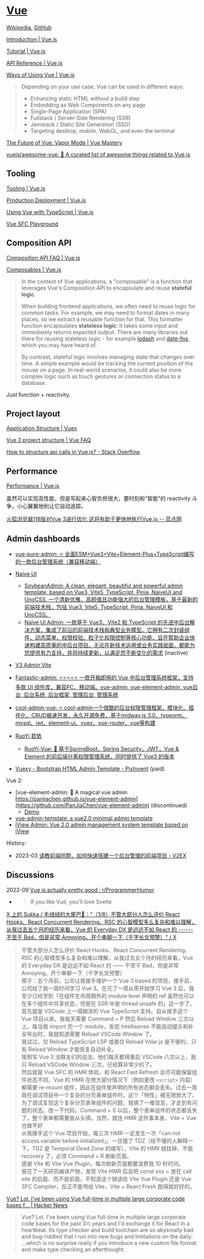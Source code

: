 # [Vue](https://vuejs.org/)
[Wikipedia](https://en.wikipedia.org/wiki/Vue.js), [GitHub](https://github.com/vuejs/core)

[Introduction | Vue.js](https://vuejs.org/guide/introduction.html)

[Tutorial | Vue.js](https://vuejs.org/tutorial/)

[API Reference | Vue.js](https://vuejs.org/api/)

[Ways of Using Vue | Vue.js](https://vuejs.org/guide/extras/ways-of-using-vue.html)
> Depending on your use case, Vue can be used in different ways:
> - Enhancing static HTML without a build step
> - Embedding as Web Components on any page
> - Single-Page Application (SPA)
> - Fullstack / Server-Side Rendering (SSR)
> - Jamstack / Static Site Generation (SSG)
> - Targeting desktop, mobile, WebGL, and even the terminal

[The Future of Vue: Vapor Mode | Vue Mastery](https://www.vuemastery.com/blog/the-future-of-vue-vapor-mode/#supported-features)

[vuejs/awesome-vue: 🎉 A curated list of awesome things related to Vue.js](https://github.com/vuejs/awesome-vue)

## Tooling
[Tooling | Vue.js](https://vuejs.org/guide/scaling-up/tooling.html)

[Production Deployment | Vue.js](https://vuejs.org/guide/best-practices/production-deployment.html)

[Using Vue with TypeScript | Vue.js](https://vuejs.org/guide/typescript/overview.html)

[Vue SFC Playground](https://play.vuejs.org/#eNo9jcEKwjAMhl/lt5fpQYfXUQfefAMvvRQbddC1pUuHUPrudg4HIcmXjyRZXEM4zYlEJ+T0iEPgXjn6BB8Zhp46WUZWDjCa9f6w9kAkTtH9CRinV4fmRtZ63H20Ztesqiylphqy3R5UYBqD1UyVAPk+9zkvV1CKbCv9poMLiTEfR2/IXpSoXomqZLtti/IFwVtA9A==)

## Composition API
[Composition API FAQ | Vue.js](https://vuejs.org/guide/extras/composition-api-faq.html)

[Composables | Vue.js](https://vuejs.org/guide/reusability/composables.html)
> In the context of Vue applications, a "composable" is a function that leverages Vue's Composition API to encapsulate and reuse **stateful logic**.
> 
> When building frontend applications, we often need to reuse logic for common tasks. For example, we may need to format dates in many places, so we extract a reusable function for that. This formatter function encapsulates **stateless logic**: it takes some input and immediately returns expected output. There are many libraries out there for reusing stateless logic - for example [lodash](https://lodash.com/) and [date-fns](https://date-fns.org/), which you may have heard of.
> 
> By contrast, stateful logic involves managing state that changes over time. A simple example would be tracking the current position of the mouse on a page. In real-world scenarios, it could also be more complex logic such as touch gestures or connection status to a database.

Just function + reactivity.

## Project layout
[Application Structure | Vuex](https://vuex.vuejs.org/guide/structure.html)

[Vue 3 project structure | Vue FAQ](https://vue-faq.org/en/development/project-structure.html)

[How to structure api calls in Vue.js? - Stack Overflow](https://stackoverflow.com/questions/40813975/how-to-structure-api-calls-in-vue-js)

## Performance
[Performance | Vue.js](https://vuejs.org/guide/best-practices/performance.html)

虽然可以实现高性能，但是写起来心智负担很大，要时刻和“智能”的 reactivity 斗争，小心翼翼地别让它自动追踪。

[火狐浏览器118版对Vue 3进行优化 这将有助于更快地执行Vue.js -- 蓝点网](https://www.landiannews.com/archives/100106.html)

## Admin dashboards
- [vue-pure-admin: 🔥 全面ESM+Vue3+Vite+Element-Plus+TypeScript编写的一款后台管理系统（兼容移动端）](https://github.com/pure-admin/vue-pure-admin)

- [Naive UI](https://www.naiveui.com/zh-CN/os-theme/docs/community)
  - [SoybeanAdmin: A clean, elegant, beautiful and powerful admin template, based on Vue3, Vite5, TypeScript, Pinia, NaiveUI and UnoCSS. 一个清新优雅、高颜值且功能强大的后台管理模板，基于最新的前端技术栈，包括 Vue3, Vite5, TypeScript, Pinia, NaiveUI 和 UnoCSS。](https://github.com/soybeanjs/soybean-admin)
  - [Naive Ui Admin: 一款基于 Vue3、Vite2 和 TypeScript 的先进中后台解决方案，集成了前沿的前端技术栈和典型业务模型。它拥有二次封装组件、动态菜单、权限校验、粒子化权限控制等核心功能，旨在帮助企业快速构建高质量的中后台项目。无论在新技术运用或业务实践层面，都能为您提供有力支持，并将持续更新，以满足您不断变化的需求](https://github.com/jekip/naive-ui-admin) (inactive)

- [V3 Admin Vite](https://github.com/un-pany/v3-admin-vite)

- [Fantastic-admin: ⭐⭐⭐⭐⭐ 一款开箱即用的 Vue 中后台管理系统框架，支持多款 UI 组件库，兼容PC、移动端。vue-admin, vue-element-admin, vue后台, 后台系统, 后台框架, 管理后台, 管理系统](https://github.com/fantastic-admin/basic)

- [cool-admin-vue: 🔥 cool-admin一个很酷的后台权限管理框架，模块化、插件化、CRUD极速开发，永久开源免费，基于midway.js 3.0、typeorm、mysql、jwt、element-ui、vuex、vue-router、vue等构建](https://github.com/cool-team-official/cool-admin-vue)

- [RuoYi 若依](https://www.ruoyi.vip/)
  - [RuoYi-Vue: 🎉 基于SpringBoot，Spring Security，JWT，Vue & Element 的前后端分离权限管理系统，同时提供了 Vue3 的版本](https://gitee.com/y_project/RuoYi-Vue)

- [Vuexy - Bootstrap HTML Admin Template - PixInvent](https://pixinvent.com/vuexy-bootstrap-html-admin-template/) (paid)

Vue 2:
- [vue-element-admin: :tada: A magical vue admin https://panjiachen.github.io/vue-element-admin](https://github.com/PanJiaChen/vue-element-admin) (discontinued)
  - [Demo](https://panjiachen.github.io/vue-element-admin/)
- [vue-admin-template: a vue2.0 minimal admin template](https://github.com/PanJiaChen/vue-admin-template)
- [iView Admin: Vue 2.0 admin management system template based on iView](https://github.com/iview/iview-admin)

History:
- 2023-03 [请教前端同胞，如何快速搭建一个后台管理的前端项目 - V2EX](https://hk.v2ex.com/t/922121)

## Discussions
2022-09 [Vue is actually pretty good : r/ProgrammerHumor](https://www.reddit.com/r/ProgrammerHumor/comments/x4s4pu/vue_is_actually_pretty_good/)
- > If you like Vue, you'll love Svelte

[X 上的 Sukka / 毛绒绒的大尾巴🦊："（1/8）不管大部分人怎么评价 React Hooks、React Concurrent Rendering、RSC 的心智模型多么复杂和难以理解，从我过去五个月的经历来看，Vue 的 Everyday DX 是远远不如 React 的 ------ 不至于 Bad，但是非常 Annoying。开个串聊一下（千字长文预警）" / X](https://x.com/isukkaw/status/1688077064359079936)
> 不管大部分人怎么评价 React Hooks、React Concurrent Rendering、RSC 的心智模型多么复杂和难以理解，从我过去五个月的经历来看，Vue 的 Everyday DX 是远远不如 React 的 —— 不至于 Bad，但是非常 Annoying。开个串聊一下（千字长文预警）  
> 楔子：五个月前，公司让我接手维护一个 Vue 3 based 的项目。接手前，公司给了我一周时间学习 Vue 3。在花了一周从零开始学习 Vue 3 后，我至少已经学到「在组件生命周期外的 module level 声明的 ref 虽然也可以在多个组件中共享状态，但是在 SSR 中是 thread unsafe 的」这一步了。  
> 首先就是 VSCode 上一塌糊涂的 Vue TypeScript 支持。自从接手这个 Vue 项目以来，我每天需要 Command + P 然后 Reload Window 三次以上。每当我 import 完一个 module，发现 Intellisense 不能自动提示和补全导出时，我就知道需要 Reload VSCode Window 了。  
> 我试过，仅 Reload TypeScript LSP 或者仅 Reload Volar.js 是不够的，只有 Reload Window 才能恢复自动补全。  
> 按照写 Vue 3 没群友们的说法，他们每天都得重启 VSCode 八次以上，我只 Reload VSCode  Window 三次，已经算非常少的了。  
> 然后就是 Vue SFC 的 HMR 体验。和 React Fast Refresh 会尽可能保留组件状态不同，Vue 的 HMR 在绝大部分情况下（例如更改 `<script>` 内容）都需要 re-mount 组件，因此在组件里声明的所有状态都会丢失。过去一周我在调试项目中一个复杂的分页表单组件时，这个「特性」被无限放大了。  
> 为了调试复现这个复杂分页表单组件的问题，我填了一堆信息，才走到有问题的状态。改一下代码，Command + S 以后，整个表单组件的状态都丢失了，整个表单都需要我从头填。当然，就连 HMR 这件事本身，Vite + Vue 也做不好  
> 从我接手这个 Vue 项目开始，每三次 HMR 一定发生一次「can not access variable before initialized」。一旦撞了 TDZ（给不懂的人解释一下。TDZ 是 Temporal Dead Zone 的缩写），Vite 的 HMR 就挂掉、不能 recovery 了，必须 Command + R 刷新页面。  
> 感谢 Vite 和 Vite Vue Plugin，每次刷新页面都要浪费我 10 秒时间。  
> 我花了一天研究编译产物，发现 Vite HMR 后会把 const xxx = 放在 call site 的后面、而不是前面，不知道这个锅该给 Vite Vue Plugin 还是 Vue SFC Compiler，反正不能甩给 Vite，Vite + React Fresh 跑得就好好的。

[Vue? Lol. I've been using Vue full-time in multiple large corporate code bases f... | Hacker News](https://news.ycombinator.com/item?id=41929308)
> Vue? Lol. I've been using Vue full-time in multiple large corporate code bases for the past 3½ years and I'd exchange it for React in a heartbeat. Its type checker and build toolchain are so abysmally bad and bug-riddled that I run into new bugs and limitations on the daily. …which is no surprise really if you introduce a new custom file format and make type checking an afterthought.